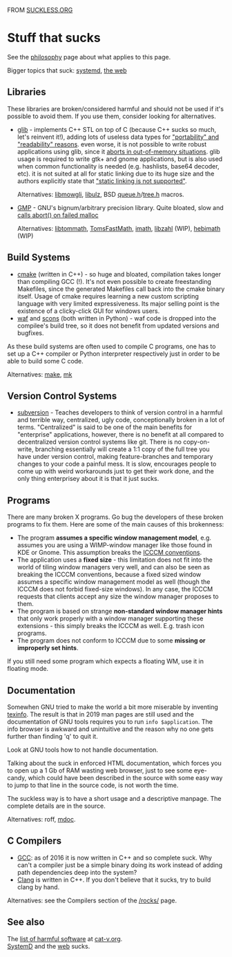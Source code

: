 FROM [SUCKLESS.ORG](https://suckless.org/sucks/)

# Stuff that sucks

<p>See the <a href="//suckless.org/philosophy">philosophy</a> page about what applies
to this page.</p>
<p>Bigger topics that suck: <a href="//suckless.org/sucks/systemd">systemd</a>,
<a href="//suckless.org/sucks/web">the web</a></p>
<h2>Libraries</h2>
<p>These libraries are broken/considered harmful and should not be used
if it's possible to avoid them. If you use them, consider looking for
alternatives.</p>
<ul>
<li><p><a href="http://library.gnome.org/devel/glib/">glib</a> - implements C++ STL on top of C
(because C++ sucks so much, let's reinvent it!), adding lots of useless data
types for <a href="http://library.gnome.org/devel/glib/unstable/glib-Basic-Types.html">&quot;portability&quot; and &quot;readability&quot;
reasons</a>.
even worse, it is not possible to write robust applications using glib, since
it <a href="https://bugzilla.gnome.org/show_bug.cgi?id=674446">aborts in out-of-memory situations</a>.
glib usage is required to write gtk+ and gnome applications, but is also used when common
functionality is needed (e.g. hashlists, base64 decoder, etc). it is not suited
at all for static linking due to its huge size and the authors explicitly state
that <a href="https://bugzilla.gnome.org/show_bug.cgi?id=768215#c16">&quot;static linking is not supported&quot;</a>.</p>
<p>Alternatives: <a href="https://github.com/atheme/libmowgli-2">libmowgli</a>,
<a href="https://github.com/rofl0r/libulz">libulz</a>,
BSD <a href="https://man.openbsd.org/queue">queue.h</a>/<a href="https://man.openbsd.org/tree">tree.h</a> macros.</p>
</li>
<li><p><a href="http://gmplib.org/">GMP</a> - GNU's bignum/arbitrary precision
library. Quite bloated, slow and <a href="https://gmplib.org/repo/gmp/file/tip/memory.c#l105">calls abort() on failed
malloc</a></p>
<p>Alternatives: <a href="http://www.libtom.net/LibTomMath/">libtommath</a>,
<a href="http://www.libtom.net/TomsFastMath/">TomsFastMath</a>,
<a href="https://github.com/creachadair/imath">imath</a>,
<a href="//libs.suckless.org/libzahl">libzahl</a> (WIP),
<a href="https://github.com/suiginsoft/hebimath">hebimath</a> (WIP)</p>
</li>
</ul>
<h2>Build Systems</h2>
<ul>
<li><a href="http://www.cmake.org/">cmake</a> (written in C++) - so huge and bloated,
compilation takes longer than compiling GCC (!). It's not even possible
to create freestanding Makefiles, since the generated Makefiles call
back into the cmake binary itself. Usage of cmake requires learning a
new custom scripting language with very limited expressiveness. Its
major selling point is the existence of a clicky-click GUI for windows
users.</li>
<li><a href="https://code.google.com/p/waf/">waf</a> and
<a href="http://www.scons.org/">scons</a> (both written in Python) - waf code is
dropped into the compilee's build tree, so it does not benefit from
updated versions and bugfixes.</li>
</ul>
<p>As these build systems are often used to compile C programs, one has to
set up a C++ compiler or Python interpreter respectively just in order
to be able to build some C code.</p>
<p>Alternatives:
<a href="http://pubs.opengroup.org/onlinepubs/9699919799/utilities/make.html">make</a>,
<a href="http://doc.cat-v.org/plan_9/4th_edition/papers/mk">mk</a></p>
<h2>Version Control Systems</h2>
<ul>
<li><a href="https://subversion.apache.org/">subversion</a> - Teaches developers to
think of version control in a harmful and terrible way, centralized,
ugly code, conceptionally broken in a lot of terms. &quot;Centralized&quot; is
said to be one of the main benefits for &quot;enterprise&quot; applications,
however, there is no benefit at all compared to decentralized version
control systems like git. There is no copy-on-write, branching
essentially will create a 1:1 copy of the full tree you have under
version control, making feature-branches and temporary changes to your
code a painful mess. It is slow, encourages people to come up with weird
workarounds just to get their work done, and the only thing enterprisey
about it is that it just sucks.</li>
</ul>
<h2>Programs</h2>
<p>There are many broken X programs. Go bug the developers of these
broken programs to fix them. Here are some of the main causes of this
brokenness:</p>
<ul>
<li>The program <strong>assumes a specific window management model</strong>,
e.g. assumes you are using a WIMP-window manager like those
found in KDE or Gnome. This assumption breaks the <a href="http://tronche.com/gui/x/icccm/">ICCCM
conventions</a>.</li>
<li>The application uses a <strong>fixed size</strong> - this limitation does not fit
into the world of tiling window managers very well, and can also be seen
as breaking the ICCCM conventions, because a fixed sized window assumes
a specific window management model as well (though the ICCCM does not
forbid fixed-size windows). In any case, the ICCCM requests that clients
accept any size the window manager proposes to them.</li>
<li>The program is based on strange <strong>non-standard window manager
hints</strong> that only work properly with a window manager supporting these
extensions - this simply breaks the ICCCM as well. E.g. trash icon
programs.</li>
<li>The program does not conform to ICCCM due to some <strong>missing or
improperly set hints</strong>.</li>
</ul>
<p>If you still need some program which expects a floating WM, use it in
floating mode.</p>
<h2>Documentation</h2>
<p>Somewhen GNU tried to make the world a bit more miserable by inventing
<a href="https://www.gnu.org/software/texinfo/">texinfo</a>. The result is that
in 2019 man pages are still used and the documentation of GNU tools
requires you to run <code>info $application</code>. The info browser is awkward and
unintuitive and the reason why no one gets further than finding 'q' to
quit it.</p>
<p>Look at GNU tools how to not handle documentation.</p>
<p>Talking about the suck in enforced HTML documentation, which forces
you to open up a 1 Gb of RAM wasting web browser, just to see some
eye-candy, which could have been described in the source with some easy
way to jump to that line in the source code, is not worth the time.</p>
<p>The suckless way is to have a short usage and a descriptive manpage. The
complete details are in the source.</p>
<p>Alternatives: roff, <a href="https://mandoc.bsd.lv/">mdoc</a>.</p>
<h2>C Compilers</h2>
<ul>
<li><a href="http://gcc.gnu.org/">GCC</a>: as of 2016 it is now written in C++ and so
complete suck. Why can't a compiler just be a simple binary doing its work
instead of adding path dependencies deep into the system?</li>
<li><a href="http://clang.llvm.org/">Clang</a> is written in C++. If you don't
believe that it sucks, try to build clang by hand.</li>
</ul>
<p>Alternatives: see the Compilers section of the <a href="../rocks">/rocks/</a> page.</p>
<h2>See also</h2>
<p>The <a href="http://harmful.cat-v.org/software/">list of harmful software</a> at
<a href="http://cat-v.org">cat-v.org</a>.<br>
<a href="systemd_sucks">SystemD</a> and the <a href="web_sucks">web</a> sucks.</p>
